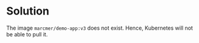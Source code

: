 # Solution

The image `marcmer/demo-app:v3` does not exist. Hence, Kubernetes will not be able to pull it.